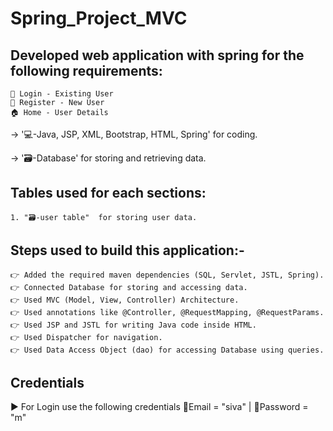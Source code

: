 # Spring_Project_MVC
 
Developed web application with spring for the following requirements:
-----------------------------------------------------------------

    👤 Login - Existing User
    👥 Register - New User
    🏠 Home - User Details
 
-> '💻-Java, JSP, XML, Bootstrap, HTML, Spring' for coding.

-> '🗃️-Database' for storing and retrieving data.
 
Tables used for each sections:
-----------------------------

    1. "🗃️-user table"  for storing user data.
 
Steps used to build this application:-
-----------------------------------------------------------

    👉 Added the required maven dependencies (SQL, Servlet, JSTL, Spring).
    👉 Connected Database for storing and accessing data.
    👉 Used MVC (Model, View, Controller) Architecture.
    👉 Used annotations like @Controller, @RequestMapping, @RequestParams.
    👉 Used JSP and JSTL for writing Java code inside HTML.
    👉 Used Dispatcher for navigation.
    👉 Used Data Access Object (dao) for accessing Database using queries.
 
 
Credentials 
-----------

  ▶️ For Login use the following credentials
      📧Email = "siva" | 🔐Password = "m"
 
